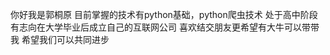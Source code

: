 你好我是郭桐原
目前掌握的技术有python基础，python爬虫技术
处于高中阶段有志向在大学毕业后成立自己的互联网公司
喜欢结交朋友更希望有大牛可以带带我
希望我们可以共同进步
<!---
guotongyuan/guotongyuan is a ✨ special ✨ repository because its `README.md` (this file) appears on your GitHub profile.
You can click the Preview link to take a look at your changes.
--->
